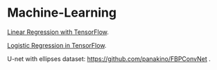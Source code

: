 # Machine-Learning

[Linear Regression with TensorFlow](https://vitalitylearning.medium.com/linear-regression-with-tensorflow-ef4a8d1d5217).

[Logistic Regression in TensorFlow](https://vitalitylearning.medium.com/logistic-regression-in-tensorflow-120e50541c69).

U-net with ellipses dataset: https://github.com/panakino/FBPConvNet .

